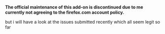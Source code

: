 **The official maintenance of this add-on is discontinued due to me currently not agreeing to the firefox.com account policy.**

but i will have a look at the issues submitted recently which all seem legit so far
